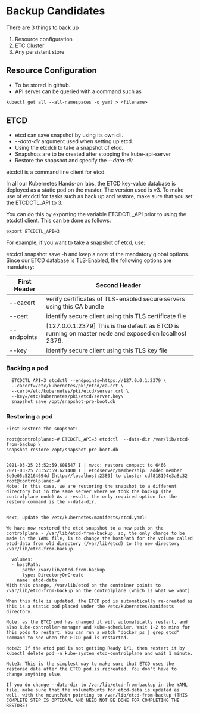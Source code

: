 # Backup Candidates

There are 3 things to back up

1. Resource configuration 
2. ETC Cluster
3. Any persistent store

## Resource Configuration

* To be stored in github.
* API server can be queried with a command such as 

```
kubectl get all --all-namespaces -o yaml > <filename>
```

## ETCD

* etcd can save snapshot by using its own cli.
* *--data-dir* argument used when setting up etcd.
* Using the etcdcli to take a snapshot of etcd.
* Snapshots are to be created after stopping the kube-api-server
* Restore the snapshot and specify the *--data-dir*

etcdctl is a command line client for etcd.



In all our Kubernetes Hands-on labs, the ETCD key-value database is deployed as a static pod on the master. The version used is v3. To make use of etcdctl for tasks such as back up and restore, make sure that you set the ETCDCTL_API to 3.

You can do this by exporting the variable ETCDCTL_API prior to using the etcdctl client. This can be done as follows:

```
export ETCDCTL_API=3
```

For example, if you want to take a snapshot of etcd, use:

etcdctl snapshot save -h and keep a note of the mandatory global options.
Since our ETCD database is TLS-Enabled, the following options are mandatory:

| First Header  | Second Header |
| ------------- | ------------- |
| --cacert  | verify certificates of TLS-enabled secure servers using this CA bundle  |
| --cert  | identify secure client using this TLS certificate file  |
| --endpoints  | [127.0.0.1:2379] This is the default as ETCD is running on master node and exposed on localhost 2379.  |
| --key |  identify secure client using this TLS key file |

### Backing a pod

```
  ETCDCTL_API=3 etcdctl --endpoints=https://127.0.0.1:2379 \
  --cacert=/etc/kubernetes/pki/etcd/ca.crt \
  --cert=/etc/kubernetes/pki/etcd/server.crt \
  --key=/etc/kubernetes/pki/etcd/server.key\
  snapshot save /opt/snapshot-pre-boot.db
```


### Restoring a pod

```
First Restore the snapshot:

root@controlplane:~# ETCDCTL_API=3 etcdctl  --data-dir /var/lib/etcd-from-backup \
snapshot restore /opt/snapshot-pre-boot.db


2021-03-25 23:52:59.608547 I | mvcc: restore compact to 6466
2021-03-25 23:52:59.621400 I | etcdserver/membership: added member 8e9e05c52164694d [http://localhost:2380] to cluster cdf818194e3a8c32
root@controlplane:~# 
Note: In this case, we are restoring the snapshot to a different directory but in the same server where we took the backup (the controlplane node) As a result, the only required option for the restore command is the --data-dir.


Next, update the /etc/kubernetes/manifests/etcd.yaml:

We have now restored the etcd snapshot to a new path on the controlplane - /var/lib/etcd-from-backup, so, the only change to be made in the YAML file, is to change the hostPath for the volume called etcd-data from old directory (/var/lib/etcd) to the new directory /var/lib/etcd-from-backup.

  volumes:
  - hostPath:
      path: /var/lib/etcd-from-backup
      type: DirectoryOrCreate
    name: etcd-data
With this change, /var/lib/etcd on the container points to /var/lib/etcd-from-backup on the controlplane (which is what we want)

When this file is updated, the ETCD pod is automatically re-created as this is a static pod placed under the /etc/kubernetes/manifests directory.

Note: as the ETCD pod has changed it will automatically restart, and also kube-controller-manager and kube-scheduler. Wait 1-2 to mins for this pods to restart. You can run a watch "docker ps | grep etcd" command to see when the ETCD pod is restarted.

Note2: If the etcd pod is not getting Ready 1/1, then restart it by kubectl delete pod -n kube-system etcd-controlplane and wait 1 minute.

Note3: This is the simplest way to make sure that ETCD uses the restored data after the ETCD pod is recreated. You don't have to change anything else.

If you do change --data-dir to /var/lib/etcd-from-backup in the YAML file, make sure that the volumeMounts for etcd-data is updated as well, with the mountPath pointing to /var/lib/etcd-from-backup (THIS COMPLETE STEP IS OPTIONAL AND NEED NOT BE DONE FOR COMPLETING THE RESTORE)
```